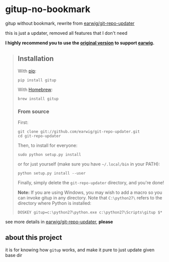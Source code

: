# gitup-no-bookmark

gitup without bookmark, rewrite from [earwig/git-repo-updater](https://github.com/earwig/git-repo-updater)

this is just a updater, removed all features that I don't need

**I highly recommend you to use the [original version](https://github.com/earwig/git-repo-updater) to support [earwig](https://github.com/earwig).**

> ## Installation
> 
> With [pip](https://github.com/pypa/pip/):
> 
>     pip install gitup
> 
> With [Homebrew](http://brew.sh/):
> 
>     brew install gitup
> 
> ### From source
> 
> First:
> 
>     git clone git://github.com/earwig/git-repo-updater.git
>     cd git-repo-updater
> 
> Then, to install for everyone:
> 
>     sudo python setup.py install
> 
> or for just yourself (make sure you have `~/.local/bin` in your PATH):
> 
>     python setup.py install --user
> 
> Finally, simply delete the `git-repo-updater` directory, and you're done!
> 
> __Note:__ If you are using Windows, you may wish to add a macro so you can
> invoke gitup in any directory. Note that `C:\python27\` refers to the
> directory where Python is installed:
> 
>     DOSKEY gitup=c:\python27\python.exe c:\python27\Scripts\gitup $*

see more details in [earwig/git-repo-updater](https://github.com/earwig/git-repo-updater), **please**

## about this project

it is for knowing how `gitup` works, and make it pure to just update given base dir
